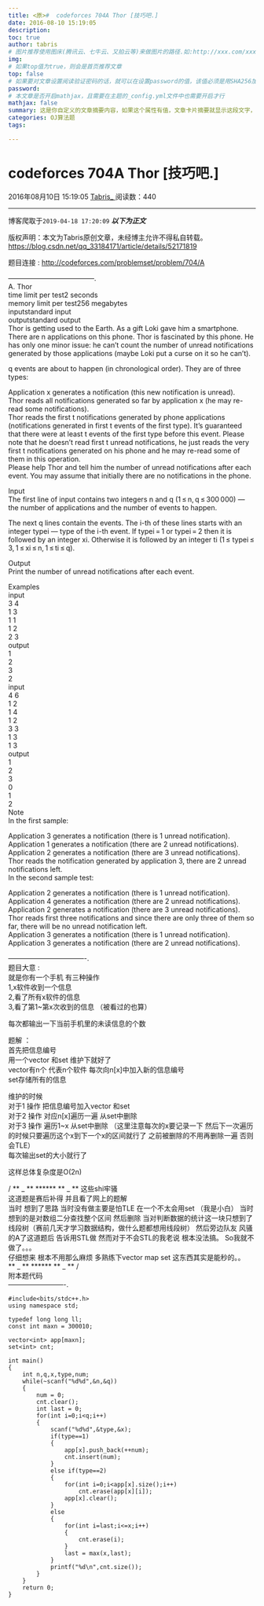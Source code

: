 ```yaml
---
title: <原>#  codeforces 704A Thor [技巧吧.]
date: 2016-08-10 15:19:05
description:
toc: true
author: tabris
# 图片推荐使用图床(腾讯云、七牛云、又拍云等)来做图片的路径.如:http://xxx.com/xxx.jpg
img: 
# 如果top值为true，则会是首页推荐文章
top: false
# 如果要对文章设置阅读验证密码的话，就可以在设置password的值，该值必须是用SHA256加密后的密码，防止被他人识破
password: 
# 本文章是否开启mathjax，且需要在主题的_config.yml文件中也需要开启才行
mathjax: false
summary: 这是你自定义的文章摘要内容，如果这个属性有值，文章卡片摘要就显示这段文字，否则程序会自动截取文章的部分内容作为摘要
categories: OJ算法题
tags:

---
```





#  codeforces 704A Thor [技巧吧.]

2016年08月10日 15:19:05  [ Tabris_ ](https://me.csdn.net/qq_33184171) 阅读数：440


--- 
 博客爬取于`2019-04-18 17:20:09`
***以下为正文***

版权声明：本文为Tabris原创文章，未经博主允许不得私自转载。
https://blog.csdn.net/qq_33184171/article/details/52171819

题目连接 : [ http://codeforces.com/problemset/problem/704/A
](http://codeforces.com/problemset/problem/704/A)

————————————–.  
A. Thor  
time limit per test2 seconds  
memory limit per test256 megabytes  
inputstandard input  
outputstandard output  
Thor is getting used to the Earth. As a gift Loki gave him a smartphone. There
are n applications on this phone. Thor is fascinated by this phone. He has
only one minor issue: he can’t count the number of unread notifications
generated by those applications (maybe Loki put a curse on it so he can’t).

q events are about to happen (in chronological order). They are of three
types:

Application x generates a notification (this new notification is unread).  
Thor reads all notifications generated so far by application x (he may re-read
some notifications).  
Thor reads the first t notifications generated by phone applications
(notifications generated in first t events of the first type). It’s guaranteed
that there were at least t events of the first type before this event. Please
note that he doesn’t read first t unread notifications, he just reads the very
first t notifications generated on his phone and he may re-read some of them
in this operation.  
Please help Thor and tell him the number of unread notifications after each
event. You may assume that initially there are no notifications in the phone.

Input  
The first line of input contains two integers n and q (1 ≤ n, q ≤ 300 000) —
the number of applications and the number of events to happen.

The next q lines contain the events. The i-th of these lines starts with an
integer typei — type of the i-th event. If typei = 1 or typei = 2 then it is
followed by an integer xi. Otherwise it is followed by an integer ti (1 ≤
typei ≤ 3, 1 ≤ xi ≤ n, 1 ≤ ti ≤ q).

Output  
Print the number of unread notifications after each event.

Examples  
input  
3 4  
1 3  
1 1  
1 2  
2 3  
output  
1  
2  
3  
2  
input  
4 6  
1 2  
1 4  
1 2  
3 3  
1 3  
1 3  
output  
1  
2  
3  
0  
1  
2  
Note  
In the first sample:

Application 3 generates a notification (there is 1 unread notification).  
Application 1 generates a notification (there are 2 unread notifications).  
Application 2 generates a notification (there are 3 unread notifications).  
Thor reads the notification generated by application 3, there are 2 unread
notifications left.  
In the second sample test:

Application 2 generates a notification (there is 1 unread notification).  
Application 4 generates a notification (there are 2 unread notifications).  
Application 2 generates a notification (there are 3 unread notifications).  
Thor reads first three notifications and since there are only three of them so
far, there will be no unread notification left.  
Application 3 generates a notification (there is 1 unread notification).  
Application 3 generates a notification (there are 2 unread notifications).

———————————-.  
题目大意 :  
就是你有一个手机 有三种操作  
1,x软件收到一个信息  
2,看了所有x软件的信息  
3,看了第1~第x次收到的信息 （被看过的也算）

每次都输出一下当前手机里的未读信息的个数

题解 ：  
首先把信息编号  
用一个vector 和set 维护下就好了  
vector有n个 代表n个软件 每次向n[x]中加入新的信息编号  
set存储所有的信息

维护的时候  
对于1 操作 把信息编号加入vector 和set  
对于2 操作 对应n[x]遍历一遍 从set中删除  
对于3 操作 遍历1~x 从set中删除 （这里注意每次的x要记录一下 然后下一次遍历的时候只要遍历这个x到下一个x的区间就行了 之前被删除的不用再删除一遍
否则会TLE）  
每次输出set的大小就行了

这样总体复杂度是O(2n)

/ ** _ ** ****** ** _ ** 这些shi牢骚  
这道题是赛后补得 并且看了网上的题解  
当时 想到了思路 当时没有做主要是怕TLE 在一个不太会用set （我是小白） 当时想到的是对数组二分查找整个区间 然后删除
当对判断数据的统计这一块只想到了线段树（赛前几天才学习数据结构，做什么题都想用线段树） 然后旁边队友 风骚的A了这道题后 告诉用STL做
然而对于不会STL的我老说 根本没法搞。 So我就不做了。。。  
仔细想来 根本不用那么麻烦 多熟练下vector map set 这东西其实是能秒的。。  
** _ ** ****** ** _ ** /   
附本题代码  
————————-.

    
    
    #include<bits/stdc++.h>
    using namespace std;
    
    typedef long long ll;
    const int maxn = 300010;
    
    vector<int> app[maxn];
    set<int> cnt;
    
    int main()
    {
        int n,q,x,type,num;
        while(~scanf("%d%d",&n,&q))
        {
            num = 0;
            cnt.clear();
            int last = 0;
            for(int i=0;i<q;i++)
            {
                scanf("%d%d",&type,&x);
                if(type==1)
                {
                    app[x].push_back(++num);
                    cnt.insert(num);
                }
                else if(type==2)
                {
                    for(int i=0;i<app[x].size();i++)
                        cnt.erase(app[x][i]);
                    app[x].clear();
                }
                else
                {
                    for(int i=last;i<=x;i++)
                    {
                        cnt.erase(i);
                    }
                    last = max(x,last);
                }
                printf("%d\n",cnt.size());
            }
        }
        return 0;
    }

